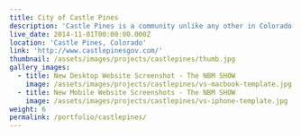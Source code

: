 ```yaml
---
title: City of Castle Pines
description: 'Castle Pines is a community unlike any other in Colorado. It consists of approximately 10,000 residents and is located about 20 miles south of Denver. Variant Studios was subcontracted by Slate Communications to design and develop the Drupal website.'
live_date: 2014-11-01T00:00:00.000Z
location: 'Castle Pines, Colorado'
link: 'http://www.castlepinesgov.com/'
thumbnail: /assets/images/projects/castlepines/thumb.jpg
gallery_images:
  - title: New Desktop Website Screenshot - The NBM SHOW
    image: /assets/images/projects/castlepines/vs-macbook-template.jpg
  - title: New Mobile Website Screenshots - The NBM SHOW
    image: /assets/images/projects/castlepines/vs-iphone-template.jpg
weight: 6
permalink: /portfolio/castlepines/
---
```

